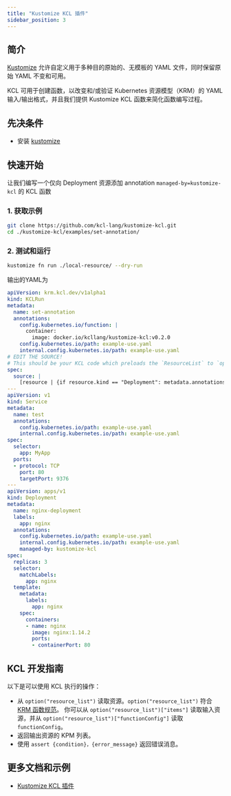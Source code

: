 ```yaml
---
title: "Kustomize KCL 插件"
sidebar_position: 3
---
```


## 简介

[Kustomize](https://github.com/kubernetes-sigs/kustomize) 允许自定义用于多种目的原始的、无模板的 YAML 文件，同时保留原始 YAML 不变和可用。

KCL 可用于创建函数，以改变和/或验证 Kubernetes 资源模型（KRM）的 YAML 输入/输出格式，并且我们提供 Kustomize KCL 函数来简化函数编写过程。

## 先决条件

+ 安装 [kustomize](https://github.com/kubernetes-sigs/kustomize)

## 快速开始

让我们编写一个仅向 Deployment 资源添加 annotation `managed-by=kustomize-kcl` 的 KCL 函数

### 1. 获取示例

```bash
git clone https://github.com/kcl-lang/kustomize-kcl.git
cd ./kustomize-kcl/examples/set-annotation/
```

### 2. 测试和运行

```bash
kustomize fn run ./local-resource/ --dry-run
```

输出的YAML为

```yaml
apiVersion: krm.kcl.dev/v1alpha1
kind: KCLRun
metadata:
  name: set-annotation
  annotations:
    config.kubernetes.io/function: |
      container:
        image: docker.io/kcllang/kustomize-kcl:v0.2.0
    config.kubernetes.io/path: example-use.yaml
    internal.config.kubernetes.io/path: example-use.yaml
# EDIT THE SOURCE!
# This should be your KCL code which preloads the `ResourceList` to `option("resource_list")
spec:
  source: |
    [resource | {if resource.kind == "Deployment": metadata.annotations: {"managed-by" = "kustomize-kcl"}} for resource in option("resource_list").items]
---
apiVersion: v1
kind: Service
metadata:
  name: test
  annotations:
    config.kubernetes.io/path: example-use.yaml
    internal.config.kubernetes.io/path: example-use.yaml
spec:
  selector:
    app: MyApp
  ports:
  - protocol: TCP
    port: 80
    targetPort: 9376
---
apiVersion: apps/v1
kind: Deployment
metadata:
  name: nginx-deployment
  labels:
    app: nginx
  annotations:
    config.kubernetes.io/path: example-use.yaml
    internal.config.kubernetes.io/path: example-use.yaml
    managed-by: kustomize-kcl
spec:
  replicas: 3
  selector:
    matchLabels:
      app: nginx
  template:
    metadata:
      labels:
        app: nginx
    spec:
      containers:
      - name: nginx
        image: nginx:1.14.2
        ports:
        - containerPort: 80
```

## KCL 开发指南

以下是可以使用 KCL 执行的操作：

+ 从 `option("resource_list")` 读取资源。`option("resource_list")` 符合 [KRM 函数规范](https://kpt.dev/book/05-developing-functions/01-functions-specification)。 你可以从 `option("resource_list")["items"]` 读取输入资源，并从 `option("resource_list")["functionConfig"]` 读取 `functionConfig`。
+ 返回输出资源的 KPM 列表。
+ 使用 `assert {condition}，{error_message}` 返回错误消息。

## 更多文档和示例

+ [Kustomize KCL 插件](https://github.com/kcl-lang/kustomize-kcl)
